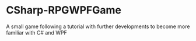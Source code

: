 # CSharp-RPGWPFGame
A small game following a tutorial with further developments to become more familiar with C# and WPF 
